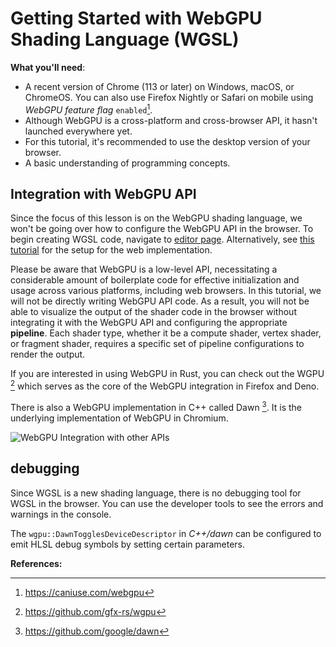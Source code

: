 # Getting Started with WebGPU Shading Language (WGSL)

**What you'll need**:

- A recent version of Chrome (113 or later) on Windows, macOS, or ChromeOS. You can also use Firefox Nightly or Safari on mobile using _WebGPU feature flag_ `enabled`[^1].
- Although WebGPU is a cross-platform and cross-browser API, it hasn't launched everywhere yet.
- For this tutorial, it's recommended to use the desktop version of your browser.
- A basic understanding of programming concepts.

## Integration with WebGPU API

Since the focus of this lesson is on the WebGPU shading language, we won't be going over how to configure the WebGPU API in the browser. To begin creating WGSL code, navigate to [editor page](/editor). Alternatively, see [this tutorial](https://developer.mozilla.org/en-US/docs/Web/API/WebGPU_API) for the setup for the web implementation.

Please be aware that WebGPU is a low-level API, necessitating a considerable amount of boilerplate code for effective initialization and usage across various platforms, including web browsers. In this tutorial, we will not be directly writing WebGPU API code. As a result, you will not be able to visualize the output of the shader code in the browser without integrating it with the WebGPU API and configuring the appropriate **pipeline**. Each shader type, whether it be a compute shader, vertex shader, or fragment shader, requires a specific set of pipeline configurations to render the output.

If you are interested in using WebGPU in Rust, you can check out the WGPU [^2] which serves as the core of the WebGPU integration in Firefox and Deno.

There is also a WebGPU implementation in C++ called Dawn [^3]. It is the underlying implementation of WebGPU in Chromium.

![WebGPU Integration with other APIs](/images/webgpuChart.svg)

## debugging

Since WGSL is a new shading language, there is no debugging tool for WGSL in the browser. You can use the developer tools to see the errors and warnings in the console.

The `wgpu::DawnTogglesDeviceDescriptor` in _C++/dawn_ can be configured to emit HLSL debug symbols by setting certain parameters.

**References:**

[^1]: https://caniuse.com/webgpu
[^2]: https://github.com/gfx-rs/wgpu
[^3]: https://github.com/google/dawn
